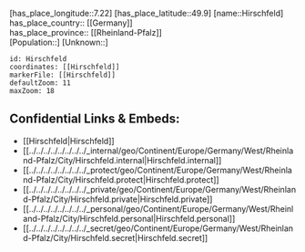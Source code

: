 ﻿---
location: [49.9,7.22] 
mapzoom: [7,12] 
mapmarker: city 
type: City
tags:
- geo/City


SpocWebEntityId: 30953
isDeleted: false
confidential: public

---
[has_place_longitude::7.22] 
[has_place_latitude::49.9] 
[name::Hirschfeld] 
has_place_country:: [[Germany]]  
has_place_province:: [[Rheinland-Pfalz]]  
[Population::] 
[Unknown::] 


```leaflet
id: Hirschfeld
coordinates: [[Hirschfeld]] 
markerFile: [[Hirschfeld]] 
defaultZoom: 11 
maxZoom: 18
```


## Confidential Links & Embeds: 
- [[Hirschfeld|Hirschfeld]]  
- [[../../../../../../../../_internal/geo/Continent/Europe/Germany/West/Rheinland-Pfalz/City/Hirschfeld.internal|Hirschfeld.internal]] 
- [[../../../../../../../../_protect/geo/Continent/Europe/Germany/West/Rheinland-Pfalz/City/Hirschfeld.protect|Hirschfeld.protect]] 
- [[../../../../../../../../_private/geo/Continent/Europe/Germany/West/Rheinland-Pfalz/City/Hirschfeld.private|Hirschfeld.private]] 
- [[../../../../../../../../_personal/geo/Continent/Europe/Germany/West/Rheinland-Pfalz/City/Hirschfeld.personal|Hirschfeld.personal]] 
- [[../../../../../../../../_secret/geo/Continent/Europe/Germany/West/Rheinland-Pfalz/City/Hirschfeld.secret|Hirschfeld.secret]] 
